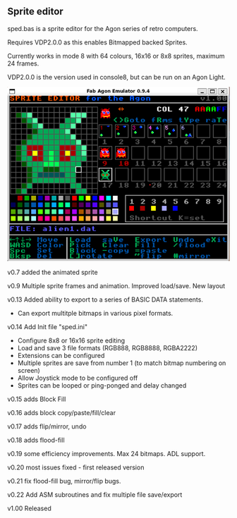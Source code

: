 ## Sprite editor
sped.bas is a sprite editor for the Agon series of retro computers.

Requires VDP2.0.0 as this enables Bitmapped backed Sprites.

Currently works in mode 8 with 64 colours, 16x16 or 8x8 sprites, maximum 24 frames.

VDP2.0.0 is the version used in console8, but can be run on an Agon Light.

![sped screenshot](SpriteEditor_v1.00.png "Sprite Editor screenshot v1.00")

v0.7 added the animated sprite

v0.9 Multiple sprite frames and animation. Improved load/save. New layout

v0.13 Added ability to export to a series of BASIC DATA statements.

 - Can export multitple bitmaps in various pixel formats.

v0.14 Add Init file "sped.ini"

- Configure 8x8 or 16x16 sprite editing
- Load and save 3 file formats (RGB888, RGB8888, RGBA2222)
- Extensions can be configured
- Multiple sprites are save from number 1 (to match bitmap numbering on screen)
- Allow Joystick mode to be configured off
- Sprites can be looped or ping-ponged and delay changed

v0.15 adds Block Fill

v0.16 adds block copy/paste/fill/clear

v0.17 adds flip/mirror, undo

v0.18 adds flood-fill

v0.19 some efficiency improvements. Max 24 bitmaps. ADL support.

v0.20 most issues fixed - first released version

v0.21 fix flood-fill bug, mirror/flip bugs.

v0.22 Add ASM subroutines and fix multiple file save/export

v1.00 Released
